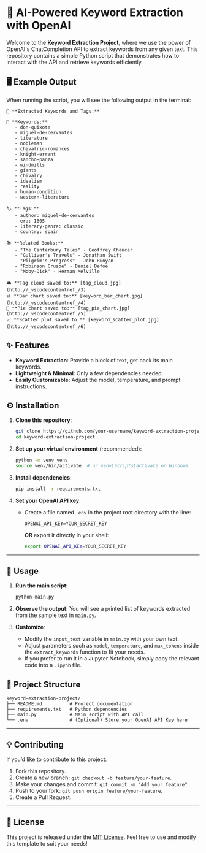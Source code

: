 # 🔑 AI-Powered Keyword Extraction with OpenAI

Welcome to the **Keyword Extraction Project**, where we use the power of OpenAI's ChatCompletion API to extract keywords from any given text. This repository contains a simple Python script that demonstrates how to interact with the API and retrieve keywords efficiently.

## 🖥️ Example Output

When running the script, you will see the following output in the terminal:

```plaintext
🔑 **Extracted Keywords and Tags:**

📌 **Keywords:**
   - don-quixote
   - miguel-de-cervantes
   - literature
   - nobleman
   - chivalric-romances
   - knight-errant
   - sancho-panza
   - windmills
   - giants
   - chivalry
   - idealism
   - reality
   - human-condition
   - western-literature

🏷️ **Tags:**
   - author: miguel-de-cervantes
   - era: 1605
   - literary-genre: classic
   - country: spain

📚 **Related Books:**
   - "The Canterbury Tales" - Geoffrey Chaucer
   - "Gulliver's Travels" - Jonathan Swift
   - "Pilgrim's Progress" - John Bunyan
   - "Robinson Crusoe" - Daniel Defoe
   - "Moby-Dick" - Herman Melville

🌥️ **Tag cloud saved to:** [tag_cloud.jpg](http://_vscodecontentref_/3)
📊 **Bar chart saved to:** [keyword_bar_chart.jpg](http://_vscodecontentref_/4)
🥧 **Pie chart saved to:** [tag_pie_chart.jpg](http://_vscodecontentref_/5)
📈 **Scatter plot saved to:** [keyword_scatter_plot.jpg](http://_vscodecontentref_/6)
```

## ✨ Features

- **Keyword Extraction**: Provide a block of text, get back its main keywords.
- **Lightweight & Minimal**: Only a few dependencies needed.
- **Easily Customizable**: Adjust the model, temperature, and prompt instructions.

## ⚙️ Installation

1. **Clone this repository**:
  
   ```bash
   git clone https://github.com/your-username/keyword-extraction-project.git
   cd keyword-extraction-project
   ```

2. **Set up your virtual environment** (recommended):

   ```bash
   python -m venv venv
   source venv/bin/activate  # or venv\Scripts\activate on Windows
   ```

3. **Install dependencies**:
  
   ```bash
   pip install -r requirements.txt
   ```

4. **Set your OpenAI API key**:
   - Create a file named `.env` in the project root directory with the line:

     ``` text
     OPENAI_API_KEY=YOUR_SECRET_KEY
     ```

     **OR** export it directly in your shell:

     ```bash
     export OPENAI_API_KEY=YOUR_SECRET_KEY
     ```

---

## 🚀 Usage

1. **Run the main script**:
  
   ```bash
   python main.py
   ```

2. **Observe the output**: You will see a printed list of keywords extracted from the sample text in `main.py`.

3. **Customize**:
   - Modify the `input_text` variable in `main.py` with your own text.
   - Adjust parameters such as `model`, `temperature`, and `max_tokens` inside the `extract_keywords` function to fit your needs.
   - If you prefer to run it in a Jupyter Notebook, simply copy the relevant code into a `.ipynb` file.

## 📂 Project Structure

``` text
keyword-extraction-project/
├── README.md          # Project documentation
├── requirements.txt   # Python dependencies
├── main.py            # Main script with API call
└── .env               # (Optional) Store your OpenAI API Key here
```

---

## 💡 Contributing

If you’d like to contribute to this project:

1. Fork this repository.
2. Create a new branch: `git checkout -b feature/your-feature`.
3. Make your changes and commit: `git commit -m "Add your feature"`.
4. Push to your fork: `git push origin feature/your-feature`.
5. Create a Pull Request.

---

## 📜 License

This project is released under the [MIT License](https://opensource.org/licenses/MIT). Feel free to use and modify this template to suit your needs!
